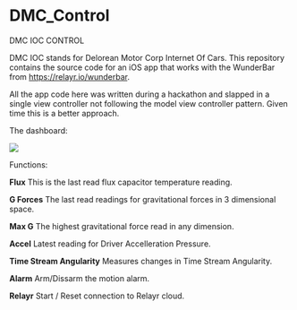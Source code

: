 # DMC_Control
DMC IOC CONTROL

DMC IOC stands for Delorean Motor Corp Internet Of Cars. This repository contains the source code for an iOS app that works with the WunderBar from https://relayr.io/wunderbar.

All the app code here was written during a hackathon and slapped in a single view controller not following the model view controller pattern. Given time this is a better approach. 

The dashboard:

<img src=https://raw.githubusercontent.com/spacecoder/DMC_Control/master/graphics/title.jpg>


Functions:

<b>Flux</b>
This is the last read flux capacitor temperature reading.

<b>G Forces</b>
The last read readings for gravitational forces in 3 dimensional space. 

<b>Max G</b>
The highest gravitational force read in any dimension.

<B>Accel</b>
Latest reading for Driver Accelleration Pressure.

<b>Time Stream Angularity</b>
Measures changes in Time Stream Angularity.

<b>Alarm</b>
Arm/Dissarm the motion alarm.

<b>Relayr</b>
Start / Reset connection to Relayr cloud.


